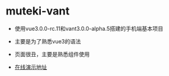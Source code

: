 # muteki-vant
* 使用vue3.0.0-rc.11和vant3.0.0-alpha.5搭建的手机端基本项目
* 主要是为了熟悉vue3的语法
* 页面很丑，主要是熟悉组件使用

* [在线演示地址](http://39.96.52.201/muteki-vant)  